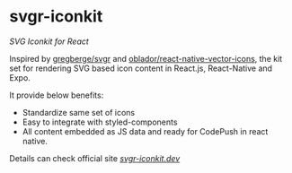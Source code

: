# svgr-iconkit
_SVG Iconkit for React_



Inspired by [gregberge/svgr](https://github.com/gregberge/svgr) and [oblador/react-native-vector-icons](https://github.com/oblador/react-native-vector-icons), the kit set for rendering SVG based icon content in React.js, React-Native and Expo.

It provide below benefits:
- Standardize same set of icons
- Easy to integrate with styled-components
- All content embedded as JS data and ready for CodePush in react native.

Details can check official site *[svgr-iconkit.dev](https://svgr-iconkit.dev/)*
